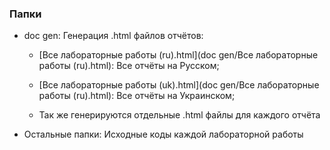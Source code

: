 


### Папки

- doc gen: Генерация .html файлов отчётов:

   - [Все лабораторные работы (ru).html](doc gen/Все лабораторные работы (ru).html): Все отчёты на Русском;
   - [Все лабораторные работы (uk).html](doc gen/Все лабораторные работы (ru).html): Все отчёты на Украинском;
   
   - Так же генерируются отдельные .html файлы для каждого отчёта

- Остальные папки: Исходные коды каждой лабораторной работы


